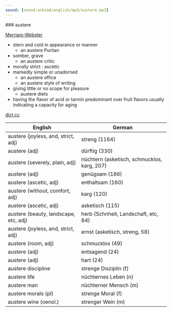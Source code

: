 ```yaml
---
sound: [sound:ankimd/english/mp3/austere.mp3]
---
```


\### austere

[Merriam-Webster](https://www.merriam-webster.com/dictionary/austere)

- stern and cold in appearance or manner
    - an austere Puritan
- somber, grave
    - an austere critic
- morally strict : ascetic
- markedly simple or unadorned
    - an austere office
    - an austere style of writing
- giving little or no scope for pleasure
    - austere diets
- having the flavor of acid or tannin predominant over fruit flavors usually indicating a capacity for aging

[dict.cc](https://www.dict.cc/austere)

| English        | German       |
| -------------- | ------------ |
| austere (joyless, and, strict, adj) | streng (1164) |
| austere (adj) | dürftig (330) |
| austere (severely, plain, adj) | nüchtern (asketisch, schmucklos, karg, 207) |
| austere (adj) | genügsam (186) |
| austere (ascetic, adj) | enthaltsam (160) |
| austere (without, comfort, adj) | karg (120) |
| austere (ascetic, adj) | asketisch (115) |
| austere (beauty, landscape, etc, adj) | herb (Schnheit, Landschaft, etc, 84) |
| austere (joyless, and, strict, adj) | ernst (asketisch, streng, 58) |
| austere (room, adj) | schmucklos (49) |
| austere (adj) | entsagend (24) |
| austere (adj) | hart (24) |
| austere discipline | strenge Disziplin (f) |
| austere life | nüchternes Leben (n) |
| austere man | nüchterner Mensch (m) |
| austere morals (pl) | strenge Moral (f) |
| austere wine (oenol.) | strenger Wein (m) |
